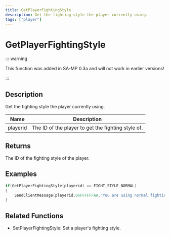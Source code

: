 ```yaml
---
title: GetPlayerFightingStyle
description: Get the fighting style the player currently using.
tags: ["player"]
---
```


# GetPlayerFightingStyle

::: warning

This function was added in SA-MP 0.3a and will not work in earlier versions!

:::

## Description

Get the fighting style the player currently using.

| Name     | Description                                        |
| -------- | -------------------------------------------------- |
| playerid | The ID of the player to get the fighting style of. |

## Returns

The ID of the fighting style of the player.

## Examples

```c
if(GetPlayerFightingStyle(playerid) == FIGHT_STYLE_NORMAL)
{
    SendClientMessage(playerid,0xFFFFFFAA,"You are using normal fighting style!");
}
```

## Related Functions

- SetPlayerFightingStyle: Set a player's fighting style.
